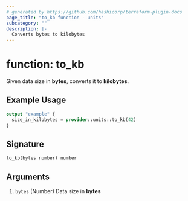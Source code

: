 ```yaml
---
# generated by https://github.com/hashicorp/terraform-plugin-docs
page_title: "to_kb function - units"
subcategory: ""
description: |-
  Converts bytes to kilobytes
---
```


# function: to_kb

Given data size in **bytes**, converts it to **kilobytes**.

## Example Usage

```terraform
output "example" {
  size_in_kilobytes = provider::units::to_kb(42)
}
```

## Signature

<!-- signature generated by tfplugindocs -->
```text
to_kb(bytes number) number
```

## Arguments

<!-- arguments generated by tfplugindocs -->
1. `bytes` (Number) Data size in **bytes**

